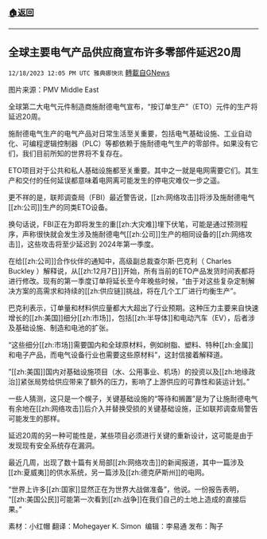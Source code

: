###  [:house:返回](README.md)
---


## 全球主要电气产品供应商宣布许多零部件延迟20周
`12/18/2023 12:05 PM UTC 雅典娜快讯` [轉載自GNews](https://gnews.org/articles/2124254)

图片来源：PMV Middle East

全球第二大电气元件制造商施耐德电气宣布，“按订单生产”（ETO）元件的生产将延迟20周。

施耐德电气生产的电气产品对日常生活至关重要，包括电气基础设施、工业自动化、可编程逻辑控制器（PLC）等都依赖于施耐德电气生产的零部件。如果没有它们，我们目前所知的世界将不复存在。

ETO项目对于公共和私人基础设施都至关重要。其中之一就是电网需要它们。其生产和交付的任何延误都意味着电网离可能发生的停电灾难仅一步之遥。

更不祥的是，联邦调查局（FBI）最近警告说，[[zh:网络攻击]]将涉及施耐德电气[[zh:公司]]生产的同类ETO设备。

换句话说，FBI正在为即将发生的重[[zh:大灾难]]埋下伏笔，可能是通过预测程序，声称很快就会发生涉及施耐德电气[[zh:公司]]生产的相同设备的[[zh:网络攻击]]，这些攻击将至少延迟到 2024年第一季度。

在给[[zh:公司]]合作伙伴的通知中，高级副总裁查尔斯·巴克利（ Charles Buckley ）解释说，从[[zh:12月7日]]开始，所有当前的ETO产品发货时间表都将进行修改。现有的第一季度订单将延长至今年晚些时候，“由于对这些复杂定制解决方案的高需求和持续的[[zh:供应链]]挑战，将在几个工厂进行均衡生产”。

巴克利表示，订单量和材料供应量都大大超出了行业预期。这种压力主要来自快速增长的[[zh:美国]]细分[[zh:市场]]，包括[[zh:半导体]]和电动汽车（EV），后者涉及基础设施、制造和电池的扩张。

“这些细分[[zh:市场]]需要国内和全球原材料，例如树脂、塑料、特种[[zh:金属]]和电子产品，而电气设备行业也需要这些原材料”，这封信接着解释道。

”[[zh:美国]]国内对基础设施项目（水、公用事业、机场）的投资以及[[zh:地缘政治]]紧张局势给供应带来了额外的压力，影响了上游供应的可靠性和装运计划。”

一些人猜测，这只是一个幌子，关键基础设施的“等待和搁置”是为了让施耐德电气有余地在[[zh:网络攻击]]后介入并替换受损的关键基础设施，正如联邦调查局警告可能发生的那样。

延迟20周的另一种可能性是，某些项目必须进行关键的重新设计，这可能是由于发现现有安全系统存在漏洞。

最近几周，出现了数十篇有关局部[[zh:网络攻击]]的新闻报道，其中一篇涉及[[zh:夏威夷]]的供水系统，另一篇涉及[[zh:德克萨斯州]]的电网。

“世界上许多[[zh:国家]]显然正在为世界大战做准备”，他说。一份报告表明， “[[zh:美国公民]]可能第一次看到[[zh:战争]]在我们自己的土地上造成的直接后果。”

      
素材：小红帽  翻译：Mohegayer K. Simon   编辑：李易通  发布：陶子


